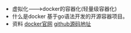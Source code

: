 - 虚拟化--->docker的容器化(轻量级容器化)
- 什么是docker
  基于go语法开发的开源容器项目。
- 资料
  [docker官网](https://www.docker.com/)
  [github源码地址](https://github.com/docker)